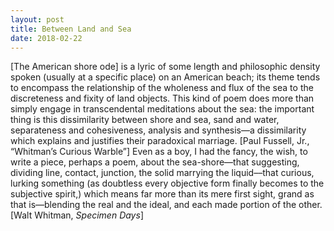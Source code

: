```yaml
---
layout: post
title: Between Land and Sea
date: 2018-02-22
---
```

[The American shore ode] is a lyric of some length and philosophic density spoken (usually at a specific place) on an American beach; its theme tends to encompass the relationship of the wholeness and flux of the sea to the discreteness and fixity of land objects. This kind of poem does more than simply engage in transcendental meditations about the sea: the important thing is this dissimilarity between shore and sea, sand and water, separateness and cohesiveness, analysis and synthesis––a dissimilarity which explains and justifies their paradoxical marriage.
[Paul Fussell, Jr., “Whitman’s Curious Warble”]
Even as a boy, I had the fancy, the wish, to write a piece, perhaps a poem, about the sea-shore––that suggesting, dividing line, contact, junction, the solid marrying the liquid––that curious, lurking something (as doubtless every objective form finally becomes to the subjective spirit,) which means far more than its mere first sight, grand as that is––blending the real and the ideal, and each made portion of the other.
[Walt Whitman, _Specimen Days_]
